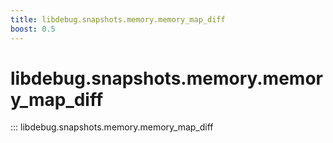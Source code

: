 ```yaml
---
title: libdebug.snapshots.memory.memory_map_diff
boost: 0.5
---
```

# libdebug.snapshots.memory.memory_map_diff
::: libdebug.snapshots.memory.memory_map_diff
